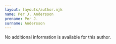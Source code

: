 ```yaml
---
layout: layouts/author.njk
name: Per J. Andersson
prename: Per J.
surname: Andersson
---
```

No additional information is available for this author.
